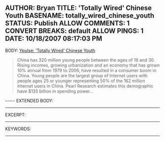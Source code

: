 AUTHOR: Bryan
TITLE: 'Totally Wired' Chinese Youth
BASENAME: totally_wired_chinese_youth
STATUS: Publish
ALLOW COMMENTS: 1
CONVERT BREAKS: __default__
ALLOW PINGS: 1
DATE: 10/18/2007 08:17:03 PM
-----
BODY:
<a title="Ypulse: Media for the Next Generation" href="http://ypulse.com/archives/2007/10/totally_wired_c_2.php">Ypulse: 'Totally Wired' Chinese Youth</a>

<blockquote>China has 320 million young people between the ages of 16 and 30. Rising incomes, growing urbanization and an economy that has grown 10% annual from 1979 to 2006, have resulted in a consumer boom in China. Young people are the largest group of Internet users with people ages 25 or younger representing 50% of the 162 million Internet users in China. Pearl Research estimates this demographic have $135 billion in spending power...</blockquote>
-----
EXTENDED BODY:

-----
EXCERPT:

-----
KEYWORDS:

-----


